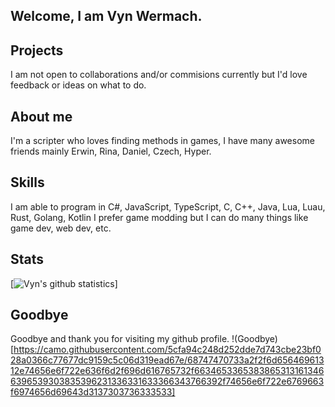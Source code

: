 ## Welcome, I am Vyn Wermach.   
## Projects 
I am not open to collaborations and/or commisions currently but I'd love feedback or ideas on what to do.

## About me
I'm a scripter who loves finding methods in games, I have many awesome friends mainly Erwin, Rina, Daniel, Czech, Hyper. 

## Skills
I am able to program in C#, JavaScript, TypeScript, C, C++, Java, Lua, Luau, Rust, Golang, Kotlin
I prefer game modding but I can do many things like game dev, web dev, etc.

## Stats
[![Vyn's github statistics](https://github-readme-stats.vercel.app/api?username=xProtos&theme=radical&show_icons=true)]

## Goodbye
Goodbye and thank you for visiting my github profile. 
!(Goodbye)[https://camo.githubusercontent.com/5cfa94c248d252dde7d743cbe23bf028a0366c77677dc9159c5c06d319ead67e/68747470733a2f2f6d65646961312e74656e6f722e636f6d2f696d616765732f66346533653838653131613466396539303835396231336331633366343766392f74656e6f722e6769663f6974656d69643d3137303736333533]
